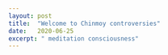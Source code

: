 ```yaml
---
layout: post
title:  "Welcome to Chinmoy controversies"
date:   2020-06-25
excerpt: " meditation consciousness"
---
```

